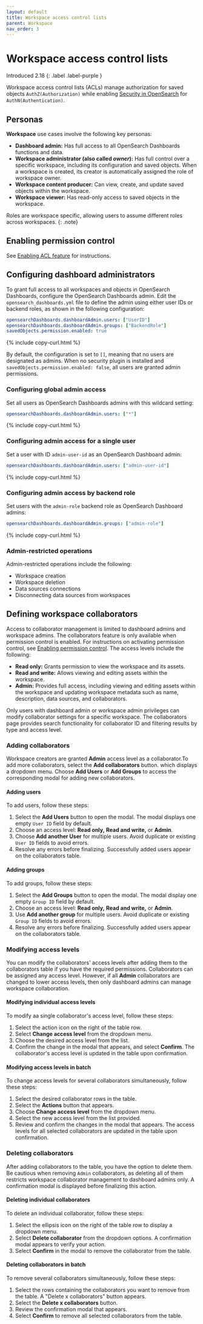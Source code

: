```yaml
---
layout: default
title: Workspace access control lists
parent: Workspace
nav_order: 3
---
```


# Workspace access control lists
Introduced 2.18
{: .label .label-purple }

Workspace access control lists (ACLs) manage authorization for saved objects `AuthZ(Authorization)` while enabling [Security in OpenSearch](../../../security/) for `AuthN(Authentication)`.

## Personas

**Workspace** use cases involve the following key personas:

* **Dashboard admin:** Has full access to all OpenSearch Dashboards functions and data.
* **Workspace administrator (also called _owner_):** Has full control over a specific workspace, including its configuration and saved objects. When a workspace is created, its creator is automatically assigned the role of workspace owner.
* **Workspace content producer:** Can view, create, and update saved objects within the workspace.
* **Workspace viewer:** Has read-only access to saved objects in the workspace.

 Roles are workspace specific, allowing users to assume different roles across workspaces.
 {: .note}

## Enabling permission control

See [Enabling ACL feature](../../management/acl#enabling-acl-feature) for instructions. 

## Configuring dashboard administrators

To grant full access to all workspaces and objects in OpenSearch Dashboards, configure the OpenSearch Dashboards admin. Edit the `opensearch_dashboards.yml` file to define the admin using either user IDs or backend roles, as shown in the following configuration:

```yaml
opensearchDashboards.dashboardAdmin.users: ["UserID"]
opensearchDashboards.dashboardAdmin.groups: ["BackendRole"]
savedObjects.permission.enabled: true
```
{% include copy-curl.html %}

By default, the configuration is set to `[]`, meaning that no users are designated as admins. When no security plugin is installed and `savedObjects.permission.enabled: false`, all users are granted admin permissions.

### Configuring global admin access

Set all users as OpenSearch Dashboards admins with this wildcard setting:

```yaml
opensearchDashboards.dashboardAdmin.users: ["*"]
```
{% include copy-curl.html %}

### Configuring admin access for a single user

Set a user with ID `admin-user-id` as an OpenSearch Dashboard admin:

```yaml
opensearchDashboards.dashboardAdmin.users: ["admin-user-id"]
```
{% include copy-curl.html %}

### Configuring admin access by backend role

Set users with the `admin-role` backend role as OpenSearch Dashboard admins:

```yaml
opensearchDashboards.dashboardAdmin.groups: ["admin-role"]
```
{% include copy-curl.html %}

### Admin-restricted operations

Admin-restricted operations include the following:

- Workspace creation
- Workspace deletion
- Data sources connections
- Disconnecting data sources from workspaces

## Defining workspace collaborators

Access to collaborator management is limited to dashboard admins and workspace admins. The collaborators feature is only available when permission control is enabled. For instructions on activating permission control, see [Enabling permission control](#enabling-permission-control). The access levels include the following:

- **Read only:** Grants permission to view the workspace and its assets.
- **Read and write:** Allows viewing and editing assets within the workspace.
- **Admin:** Provides full access, including viewing and editing assets within the workspace and updating workspace metadata such as name, description, data sources, and collaborators.

Only users with dashboard admin or workspace admin privileges can modify collaborator settings for a specific workspace. The collaborators page provides search functionality for collaborator ID and filtering results by type and access level.

### Adding collaborators

Workspace creators are granted **Admin** access level as a collaborator.To add more collaborators, select the **Add collaborators** button. which displays a dropdown menu. Choose **Add Users** or **Add Groups** to access the corresponding modal for adding new collaborators.

#### Adding users

To add users, follow these steps: 

1. Select the **Add Users** button to open the modal. The modal displays one empty `User ID` field by default.
2. Choose an access level: **Read only,** **Read and write,** or **Admin**.
3. Choose **Add another User** for multiple users. Avoid duplicate or existing `User ID` fields to avoid errors.
4. Resolve any errors before finalizing. Successfully added users appear on the collaborators table.

#### Adding groups

To add groups, follow these steps:

1. Select the **Add Groups** button to open the modal. The modal display one empty `Group ID` field by default.
2. Choose an access level: **Read only,** **Read and write,** or **Admin**.
3. Use **Add another group** for multiple users. Avoid duplicate or existing `Group ID` fields to avoid errors.
4. Resolve any errors before finalizing. Successfully added users appear on the collaborators table.

### Modifying access levels

You can modify the collaborators' access levels after adding them to the collaborators table if you have the required permissions. Collaborators can be assigned any access level. However, if all **Admin** collaborators are changed to lower access levels, then only dashboard admins can manage workspace collaboration.

#### Modifying individual access levels

To modify aa single collaborator's access level, follow these steps:

1. Select the action icon on the right of the table row.
2. Select **Change access level** from the dropdown menu.
3. Choose the desired access level from the list. 
4. Confirm the change in the modal that appears, and select **Confirm**. The collaborator's access level is updated in the table upon confirmation.

#### Modifying access levels in batch

To change access levels for several collaborators simultaneously, follow these steps:

1. Select the desired collaborator rows in the table. 
2. Select the **Actions** button that appears.
3. Choose **Change access level** from the dropdown menu.
4. Select the new access level from the list provided. 
5. Review and confirm the changes in the modal that appears. The access levels for all selected collaborators are updated in the table upon confirmation.

### Deleting collaborators

After adding collaborators to the table, you have the option to delete them. Be cautious when removing `Admin` collaborators, as deleting all of them restricts workspace collaborator management to dashboard admins only. A confirmation modal is displayed before finalizing this action.

#### Deleting individual collaborators

To delete an individual collaborator, follow these steps:

1. Select the ellipsis icon on the right of the table row to display a dropdown menu.
2. Select **Delete collaborator** from the dropdown options. A confirmation modal appears to verify your action.
3. Select **Confirm** in the modal to remove the collaborator from the table.

#### Deleting collaborators in batch

To remove several collaborators simultaneously, follow these steps:

1. Select the rows containing the collaborators you want to remove from the table. A "Delete x collaborators" button appears.
2. Select the **Delete x collaborators** button.
3. Review the confirmation modal that appears.
4. Select **Confirm** to remove all selected collaborators from the table.
